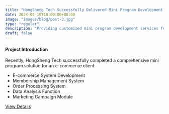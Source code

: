```yaml
---
title: "HongSheng Tech Successfully Delivered Mini Program Development Project for E-commerce Platform"
date: 2024-03-10T10:00:00+08:00
image: "images/blog/post-3.jpg"
type: "regular"
description: "Providing customized mini program development services for e-commerce clients"
draft: false
---
```


#### Project Introduction

Recently, HongSheng Tech successfully completed a comprehensive mini program solution for an e-commerce client:

- E-commerce System Development
- Membership Management System
- Order Processing System
- Data Analysis Function
- Marketing Campaign Module

[View Details](#)